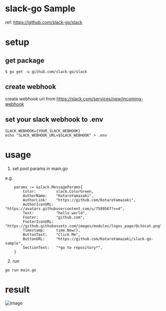 # slack-go Sample

ref: https://github.com/slack-go/slack

# setup

## get package

```
$ go get -u github.com/slack-go/slack
```

## create webhook

create webhook url from https://slack.com/services/new/incoming-webhook

## set your slack webhook to .env

```
SLACK_WEBHOOK={YOUR_SLACK_WEBHOOK}
echo "SLACK_WEBHOOK_URL=$SLACK_WEBHOOK" > .env
```

# usage

1. set post params in main.go

e.g.

```
	params := &slack.MessageParams{
		Color:         slack.ColorGreen,
		AuthorName:    "KotaroYamazaki",
		AuthorLink:    "https://github.com/KotaroYamazaki",
		AuthorIconURL: "https://avatars.githubusercontent.com/u/7589567?v=4",
		Text:          "hello world",
		Footer:        "github.com",
		FooterIconURL: "https://github.githubassets.com/images/modules/logos_page/Octocat.png",
		Timestamp:     time.Now(),
		ButtonText:    "Click Me",
		ButtonURL:     "https://github.com/KotaroYamazaki/slack-go-sample",
		SectionText:   "*go to repository*",
	}
```

2. run

```
go run main.go
```

# result

![image](https://user-images.githubusercontent.com/7589567/136746375-7debe5b1-bd4a-45bf-8b58-65ed1eaa54f8.png)
